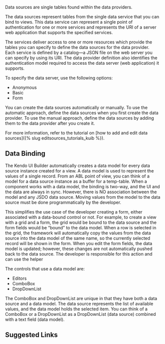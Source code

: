 Data sources are single tables found within the data providers.

The data sources represent tables from the single data service that you can bind to views. This data service can represent a single point of authentication for one or more services and represents the URI of a server web application that supports the specified services.

The services deliver access to one or more resources which provide the tables you can specify to define the data sources for the data provider. Each service is defined by a catalog&mdash;a JSON file on the web server you can specify by using its URI. The data provider definition also identifies the authentication model required to access the data server (web application) it supports.

To specify the data server, use the following options:

* Anonymous
* Basic
* Form

You can create the data sources automatically or manually. To use the automatic approach, define the data sources when you first create the data provider. To use the manual approach, define the data sources by adding them to the data provider after you create it.

For more information, refer to the tutorial on [how to add and edit data sources]({% slug editsources_tutorials_kuib %}).

## Data Binding

The Kendo UI Builder automatically creates a data model for every data source instance created for a view. A data model is used to represent the values of a single record. From an ABL point of view, you can think of a model for a data source instance as a buffer for a temp-table. When a component works with a data model, the binding is two-way, and the UI and the data are always in sync. However, there is NO association between the model and any JSDO data source. Moving values from the model to the data source must be done programmatically by the developer.

This simplifies the use case of the developer creating a form, either associated with a data-bound control or not. For example, to create a view with a grid and a form, the grid would be bound to the data source and the form fields would be “bound” to the data model. When a row is selected in the grid, the framework will automatically copy the values from the data source into the data model of the same name, so the currently selected record will be shown in the form. When you edit the form fields, the data model is updated; however, these changes are not automatically pushed back to the data source. The developer is responsible for this action and can use the helper

The controls that use a data model are:
* Editors
* ComboBox
* DropDownList

The ComboBox and DropDownList are unique in that they have both a data source and a data model. The data source represents the list of available values, and the data model holds the selected item. You can think of a ComboBox or a DropDownList as a DropDownList (data source) combined with a text field (data model).

## Suggested Links
